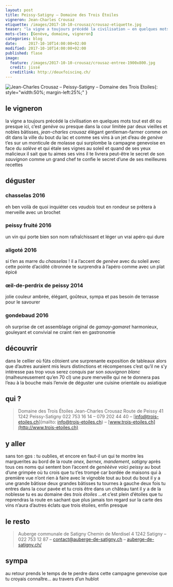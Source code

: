 ```yaml
---
layout: post
title: Peissy-Satigny — Domaine des Trois Étoiles
vigneron: Jean-Charles Crousaz
etiquette: /images/2017-10-10-crousaz/crousaz-etiquette.jpg
teaser: "la vigne a toujours précédé la civilisation – en quelques mots tout est dit ou presque – ici c’est genève... ou presque"
mots-cles: [Genève, domaine, vigneron]
categories: blog
date:     2017-10-10T14:00:00+02:00
modified: 2017-10-10T14:00:00+02:00
published: flase 
image:
  feature: /images/2017-10-10-crousaz/crousaz-entree-1900x800.jpg
  credit: jissé
  creditlink: http://deuxfoiscinq.ch/
---
```


![Jean-Charles Crousaz – Peissy-Satigny – Domaine des Trois Etoiles][i1]{: style="width:50%; margin-left:25%;" }

[i1]: ../../images/2017-10-10-crousaz/crousaz-vigneron-1000x1800.jpg

## le vigneron
la vigne a toujours précédé la civilisation
en quelques mots tout est dit ou presque
ici, c’est *genève* ou presque
dans la cour limitée par deux vieilles et nobles bâtisses, *jean-charles crousaz* élégant gentleman-farmer comme on dit dans la ville du bout du lac et comme ses vins
à un jet d’eau de *genève* t’es sur un monticule de molasse qui surplombe la campagne genevoise en face du *salève* et qui étale ses vignes au soleil
et quand de ses yeux malicieux il sait que tu aimes ses vins il te livrera peut-être le secret de son *sauvignon* comme un grand chef te confie le secret d’une de ses meilleures recettes

## déguster
### chasselas 2016
eh ben voilà de quoi inquiéter ces *vaudois*
tout en rondeur se prêtera à merveille avec un brochet

### peissy fruité 2016
un vin qui porte bien son nom
rafraîchissant et léger un vrai apéro qui dure

### aligoté 2016
si t’en as marre du *chasselas* !
il a l’accent de *genève* avec du soleil avec cette pointe d’acidité citronnée
te surprendra à l’apéro comme avec un plat épicé

### œil-de-perdrix de peissy 2014
jolie couleur ambrée, élégant, goûteux, sympa et pas besoin de terrasse pour le savourer

### gondebaud 2016
oh surprise de cet assemblage original de *gamay-gamaret* harmonieux, gouleyant et convivial
ne craint rien en gastronomie

## découvrir
dans le cellier où fûts côtoient une surprenante exposition de tableaux alors que d’autres auraient mis leurs distinctions et récompenses c’est qu’il ne s’y intéresse pas trop vous serez conquis par son *sauvignon blanc* (malheureusement qu’en 70 cl) une pure merveille qui ne te donnera pas l’eau à la bouche mais l’envie de déguster une cuisine orientale ou asiatique

## qui ?
> Domaine des Trois Étoiles
> Jean-Charles Crousaz
> Route de Peissy 41
> 1242 Peissy-Satigny
> 022 753 16 14 – 079 202 44 40 – [info@trois-etoiles.ch](mailto: info@trois-etoiles.ch) – [www.trois-etoiles.ch](http://www.trois-etoiles.ch)

## y aller
sans ton gps : tu oublies, et encore en faut-il un qui te montre les marguerites au bord de la route
*onex, bernex, mandement, satigny* après tous ces noms qui sentent bon l’accent de *genèèève* voici *peissy*
au bout d’une grimpée où tu crois que tu t’es trompé car bordée de maisons qui à première vue n’ont rien à faire avec le vignoble tout au bout du bout il y a une grande bâtisse deux grandes bâtisses tu tournes à gauche deux fois tu entres dans la cour pavée et tu crois être dans un château tant il y a de la noblesse
tu es au domaine des *trois étoiles*
…et c’est plein d’étoiles que tu reprendras la route en sachant que plus jamais ton regard sur la carte des vins n’aura d’autres éclats que trois étoiles, enfin presque

## le resto
> Auberge communale de Satigny
> Chemin de Merdisel 4
> 1242 Satigny – 022 753 12 87 – [contact@auberge-de-satigny.ch](mailto:contact@auberge-de-satigny.ch) – [auberge-de-satigny.ch/](https://auberge-de-satigny.ch/)


## sympa
au retour prends le temps de te perdre dans cette campagne genevoise que tu croyais connaître… au travers d’un hublot
